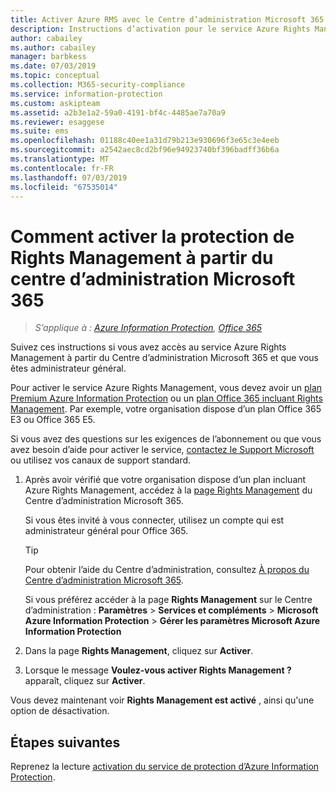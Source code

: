 ```yaml
---
title: Activer Azure RMS avec le Centre d’administration Microsoft 365 - AIP
description: Instructions d’activation pour le service Azure Rights Management quand vous utilisez le centre d’administration Microsoft 365.
author: cabailey
ms.author: cabailey
manager: barbkess
ms.date: 07/03/2019
ms.topic: conceptual
ms.collection: M365-security-compliance
ms.service: information-protection
ms.custom: askipteam
ms.assetid: a2b3e1a2-59a0-4191-bf4c-4485ae7a70a9
ms.reviewer: esaggese
ms.suite: ems
ms.openlocfilehash: 01188c40ee1a31d79b213e930696f3e65c3e4eeb
ms.sourcegitcommit: a2542aec8cd2bf96e94923740bf396badff36b6a
ms.translationtype: MT
ms.contentlocale: fr-FR
ms.lasthandoff: 07/03/2019
ms.locfileid: "67535014"
---
```

# <a name="how-to-activate-rights-management-protection-from-the-microsoft-365-admin-center"></a>Comment activer la protection de Rights Management à partir du centre d’administration Microsoft 365

>*S’applique à : [Azure Information Protection](https://azure.microsoft.com/pricing/details/information-protection), [Office 365](https://download.microsoft.com/download/E/C/F/ECF42E71-4EC0-48FF-AA00-577AC14D5B5C/Azure_Information_Protection_licensing_datasheet_EN-US.pdf)*

Suivez ces instructions si vous avez accès au service Azure Rights Management à partir du Centre d’administration Microsoft 365 et que vous êtes administrateur général. 

Pour activer le service Azure Rights Management, vous devez avoir un [plan Premium Azure Information Protection](https://www.microsoft.com/cloud-platform/azure-information-protection-pricing) ou un [plan Office 365 incluant Rights Management](https://download.microsoft.com/download/E/C/F/ECF42E71-4EC0-48FF-AA00-577AC14D5B5C/Azure_Information_Protection_licensing_datasheet_EN-US.pdf). Par exemple, votre organisation dispose d’un plan Office 365 E3 ou Office 365 E5. 

Si vous avez des questions sur les exigences de l’abonnement ou que vous avez besoin d’aide pour activer le service, [contactez le Support Microsoft](information-support.md#to-contact-microsoft-support) ou utilisez vos canaux de support standard.

1. Après avoir vérifié que votre organisation dispose d’un plan incluant Azure Rights Management, accédez à la [page Rights Management](https://account.activedirectory.windowsazure.com/RmsOnline/Manage.aspx) du Centre d’administration Microsoft 365.
    
    Si vous êtes invité à vous connecter, utilisez un compte qui est administrateur général pour Office 365.
    
    > [!TIP]
    > Pour obtenir l’aide du Centre d’administration, consultez [À propos du Centre d’administration Microsoft 365](/office365/admin/admin-overview/about-the-admin-center).
    
    Si vous préférez accéder à la page **Rights Management** sur le Centre d’administration : **Paramètres** > **Services et compléments** > **Microsoft Azure Information Protection** > **Gérer les paramètres Microsoft Azure Information Protection**

2. Dans la page **Rights Management**, cliquez sur **Activer**.

3. Lorsque le message **Voulez-vous activer Rights Management ?** apparaît, cliquez sur **Activer**.

Vous devez maintenant voir **Rights Management est activé** , ainsi qu'une option de désactivation.

## <a name="next-steps"></a>Étapes suivantes
Reprenez la lecture [activation du service de protection d’Azure Information Protection](activate-service.md#configuring-onboarding-controls-for-a-phased-deployment).

